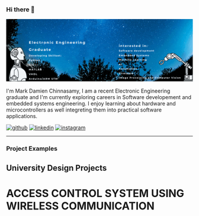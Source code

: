 ### Hi there 👋

![I am GitHub Readme Generator's creator](https://github.com/MarkDC95/MarkDC95/blob/main/p2.gif)

I'm Mark Damien Chinnasamy, I am a recent Electronic Engineering graduate and I'm  currently exploring careers 
in Software developement and embedded systems engineering. 
I enjoy learning about hardware and microcontrollers as well integreting them into practical software applications.




[<img src='https://cdn.jsdelivr.net/npm/simple-icons@3.0.1/icons/github.svg' alt='github' height='40'>](https://github.com/https://github.com/MarkDC95)  [<img src='https://cdn.jsdelivr.net/npm/simple-icons@3.0.1/icons/linkedin.svg' alt='linkedin' height='40'>](https://www.linkedin.com/in/www.linkedin.com/in/MarkDamienChinnasamy1995/)  [<img src='https://cdn.jsdelivr.net/npm/simple-icons@3.0.1/icons/instagram.svg' alt='instagram' height='40'>](https://www.instagram.com/@markdc95/)  

_________________________
### Project Examples

## University Design Projects

# ACCESS CONTROL SYSTEM USING WIRELESS COMMUNICATION
